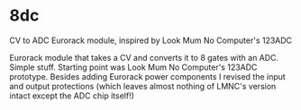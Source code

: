 # 8dc
CV to ADC Eurorack module, inspired by Look Mum No Computer's 123ADC

Eurorack module that takes a CV and converts it to 8 gates with an ADC. Simple stuff. Starting point was Look Mum No Computer's 123ADC prototype. Besides adding Eurorack power components I revised the input and output protections (which leaves almost nothing of LMNC's version intact except the ADC chip itself!)
